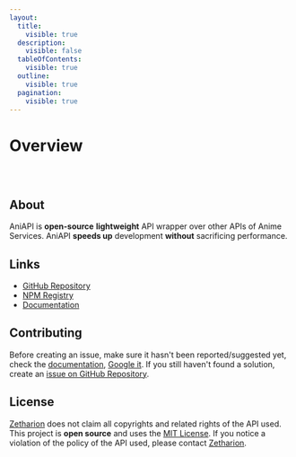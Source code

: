 ```yaml
---
layout:
  title:
    visible: true
  description:
    visible: false
  tableOfContents:
    visible: true
  outline:
    visible: true
  pagination:
    visible: true
---
```


# Overview

<div>

<figure><img src="https://img.shields.io/npm/dm/aniapi?style=for-the-badge" alt=""><figcaption></figcaption></figure>

 

<figure><img src="https://img.shields.io/npm/v/aniapi?style=for-the-badge" alt=""><figcaption></figcaption></figure>

 

<figure><img src="https://img.shields.io/bundlejs/size/aniapi?style=for-the-badge" alt=""><figcaption></figcaption></figure>

</div>

## About

AniAPI is **open-source** **lightweight** API wrapper over other APIs of Anime Services. AniAPI **speeds up** development **without** sacrificing performance.

## Links

* [GitHub Repository](https://github.com/zetharionn/aniapi)
* [NPM Registry](https://www.npmjs.com/package/aniapi)
* [Documentation](https://zetharionn.gitbook.io/aniapi-docs)

## Contributing

Before creating an issue, make sure it hasn't been reported/suggested yet, check the [documentation](https://zetharionn.gitbook.io/aniapi-docs), [Google it](https://www.google.com/). If you still haven't found a solution, create an [issue on GitHub Repository](https://github.com/zetharionn/aniapi/issues/new).

## License

[Zetharion](https://github.com/zetharionn) does not claim all copyrights and related rights of the API used. This project is **open source** and uses the [MIT License](../LICENSE). If you notice a violation of the policy of the API used, please contact [Zetharion](https://github.com/zetharionn).
